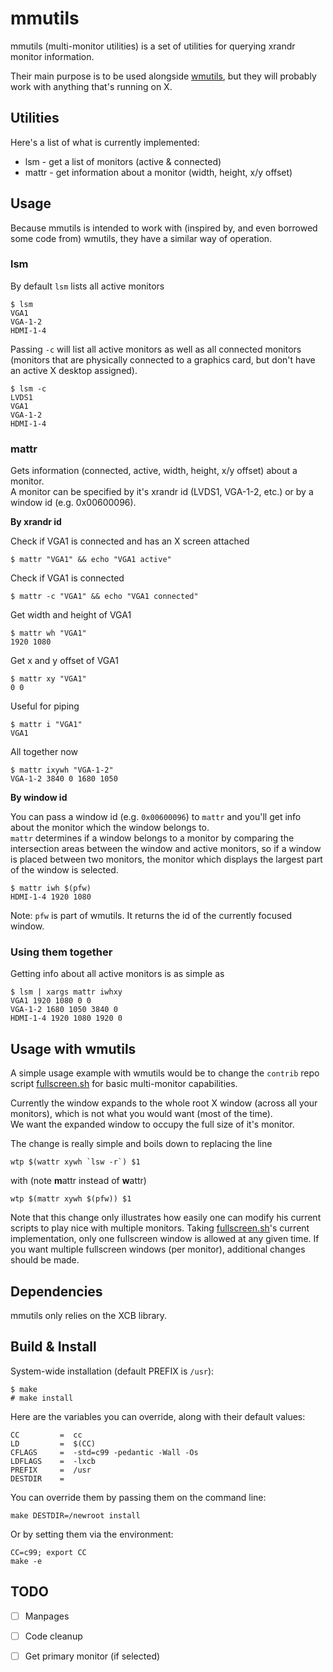 # mmutils

mmutils (multi-monitor utilities) is a set of utilities for querying xrandr monitor information.

Their main purpose is to be used alongside [wmutils](https://github.com/wmutils/), but they will probably work with anything that's running on X.

## Utilities

Here's a list of what is currently implemented:

* lsm - get a list of monitors (active & connected)
* mattr - get information about a monitor (width, height, x/y offset)

## Usage

Because mmutils is intended to work with (inspired by, and even borrowed some code from) wmutils, they have a similar way of operation.

### lsm
By default `lsm` lists all active monitors

```
$ lsm
VGA1
VGA-1-2
HDMI-1-4
```

Passing `-c` will list all active monitors as well as all connected monitors (monitors that are physically connected to a graphics card, but don't have an active X desktop assigned).

```
$ lsm -c
LVDS1
VGA1
VGA-1-2
HDMI-1-4
```

### mattr

Gets information (connected, active, width, height, x/y offset) about a monitor.  
A monitor can be specified by it's xrandr id (LVDS1, VGA-1-2, etc.) or by a window id (e.g. 0x00600096).

**By xrandr id**  

Check if VGA1 is connected and has an X screen attached
```
$ mattr "VGA1" && echo "VGA1 active"
```

Check if VGA1 is connected
```
$ mattr -c "VGA1" && echo "VGA1 connected"
```

Get width and height of VGA1
```
$ mattr wh "VGA1"
1920 1080
```

Get x and y offset of VGA1 
```
$ mattr xy "VGA1"
0 0
```

Useful for piping
```
$ mattr i "VGA1"
VGA1
```

All together now
```
$ mattr ixywh "VGA-1-2"
VGA-1-2 3840 0 1680 1050
```

**By window id**  

You can pass a window id (e.g. `0x00600096`) to `mattr` and you'll get info about the monitor which the window belongs to.  
`mattr` determines if a window belongs to a monitor by comparing the intersection areas between the window and active monitors, so if a window is placed between two monitors, the monitor which displays the largest part of the window is selected.

```
$ mattr iwh $(pfw)
HDMI-1-4 1920 1080
```
Note: `pfw` is part of wmutils. It returns the id of the currently focused window.


### Using them together
Getting info about all active monitors is as simple as
```
$ lsm | xargs mattr iwhxy
VGA1 1920 1080 0 0
VGA-1-2 1680 1050 3840 0
HDMI-1-4 1920 1080 1920 0
```

## Usage with wmutils

A simple usage example with wmutils would be to change the `contrib` repo script [fullscreen.sh](https://github.com/wmutils/contrib/blob/master/fullscreen.sh) for basic multi-monitor capabilities.  

Currently the window expands to the whole root X window (across all your monitors), which is not what you would want (most of the time).  
We want the expanded window to occupy the full size of it's monitor.

The change is really simple and boils down to replacing the line

```
wtp $(wattr xywh `lsw -r`) $1
```

with (note **m**attr instead of **w**attr)

```
wtp $(mattr xywh $(pfw)) $1
```

Note that this change only illustrates how easily one can modify his current scripts to play nice with multiple monitors. Taking [fullscreen.sh](https://github.com/wmutils/contrib/blob/master/fullscreen.sh)'s current implementation, only one fullscreen window is allowed at any given time. If you want multiple fullscreen windows (per monitor), additional changes should be made.

## Dependencies

mmutils only relies on the XCB library.

## Build & Install

System-wide installation (default PREFIX is `/usr`):

    $ make
    # make install

Here are the variables you can override, along with their default values:

    CC         =  cc
    LD         =  $(CC)
    CFLAGS     =  -std=c99 -pedantic -Wall -Os
    LDFLAGS    =  -lxcb
    PREFIX     =  /usr
    DESTDIR    =

You can override them by passing them on the command line:

    make DESTDIR=/newroot install

Or by setting them via the environment:

    CC=c99; export CC
    make -e

## TODO
- [ ] Manpages
- [ ] Code cleanup
- [ ] Get primary monitor (if selected)

